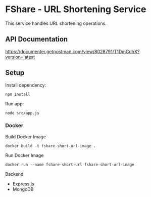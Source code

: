 # FShare - URL Shortening Service

This service handles URL shortening operations.

## API Documentation

https://documenter.getpostman.com/view/8028791/T1DmCdhX?version=latest

## Setup

Install dependency:

```
npm install
```

Run app:

```
node src/app.js
```

### Docker

Build Docker Image

```
docker build -t fshare-short-url-image .
```

Run Docker Image

```
docker run --name fshare-short-url fshare-short-url-image
```

Backend

- Express.js
- MongoDB
